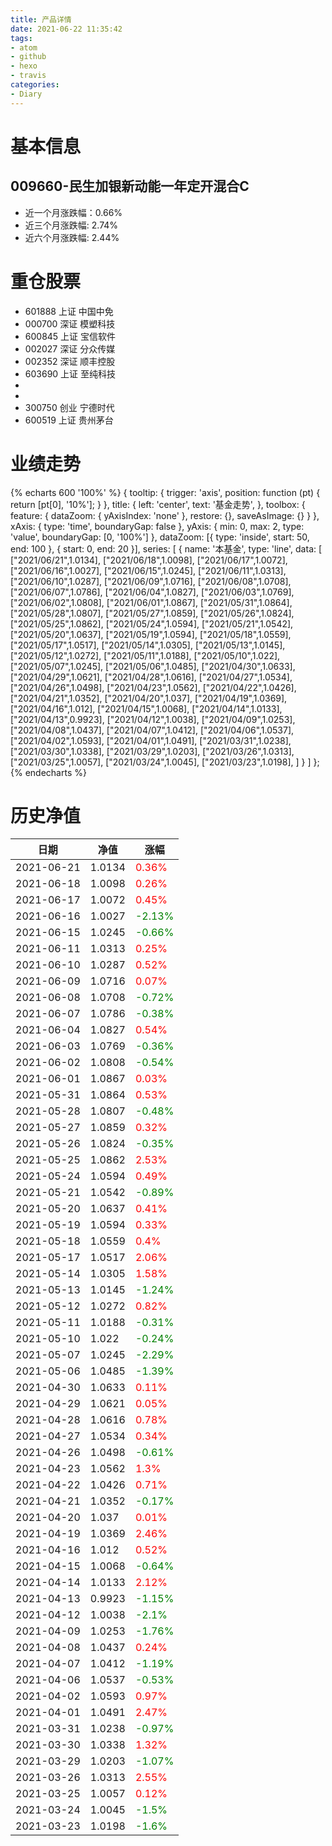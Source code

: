 ```yaml
---
title: 产品详情
date: 2021-06-22 11:35:42
tags:
- atom
- github
- hexo
- travis
categories:
- Diary
---
```


# 基本信息
## 009660-民生加银新动能一年定开混合C
- 近一个月涨跌幅：0.66%
- 近三个月涨跌幅: 2.74%
- 近六个月涨跌幅: 2.44%

# 重仓股票
- 601888 上证 中国中免
- 000700 深证 模塑科技
- 600845 上证 宝信软件
- 002027 深证 分众传媒
- 002352 深证 顺丰控股
- 603690 上证 至纯科技
- 
- 
- 300750 创业 宁德时代
- 600519 上证 贵州茅台
# 业绩走势

{% echarts 600 '100%' %}
{
  tooltip: {
        trigger: 'axis',
        position: function (pt) {
            return [pt[0], '10%'];
        }
    },
    title: {
        left: 'center',
        text: '基金走势',
    },
    toolbox: {
        feature: {
            dataZoom: {
                yAxisIndex: 'none'
            },
            restore: {},
            saveAsImage: {}
        }
    },
    xAxis: {
        type: 'time',
        boundaryGap: false
    },
    yAxis: {
        min: 0,
        max: 2,
        type: 'value',
        boundaryGap: [0, '100%']
    },
    dataZoom: [{
        type: 'inside',
        start: 50,
        end: 100
    }, {
        start: 0,
        end: 20
    }],
    series: [
        {
            name: '本基金',
            type: 'line',
            data: [
["2021/06/21",1.0134],
["2021/06/18",1.0098],
["2021/06/17",1.0072],
["2021/06/16",1.0027],
["2021/06/15",1.0245],
["2021/06/11",1.0313],
["2021/06/10",1.0287],
["2021/06/09",1.0716],
["2021/06/08",1.0708],
["2021/06/07",1.0786],
["2021/06/04",1.0827],
["2021/06/03",1.0769],
["2021/06/02",1.0808],
["2021/06/01",1.0867],
["2021/05/31",1.0864],
["2021/05/28",1.0807],
["2021/05/27",1.0859],
["2021/05/26",1.0824],
["2021/05/25",1.0862],
["2021/05/24",1.0594],
["2021/05/21",1.0542],
["2021/05/20",1.0637],
["2021/05/19",1.0594],
["2021/05/18",1.0559],
["2021/05/17",1.0517],
["2021/05/14",1.0305],
["2021/05/13",1.0145],
["2021/05/12",1.0272],
["2021/05/11",1.0188],
["2021/05/10",1.022],
["2021/05/07",1.0245],
["2021/05/06",1.0485],
["2021/04/30",1.0633],
["2021/04/29",1.0621],
["2021/04/28",1.0616],
["2021/04/27",1.0534],
["2021/04/26",1.0498],
["2021/04/23",1.0562],
["2021/04/22",1.0426],
["2021/04/21",1.0352],
["2021/04/20",1.037],
["2021/04/19",1.0369],
["2021/04/16",1.012],
["2021/04/15",1.0068],
["2021/04/14",1.0133],
["2021/04/13",0.9923],
["2021/04/12",1.0038],
["2021/04/09",1.0253],
["2021/04/08",1.0437],
["2021/04/07",1.0412],
["2021/04/06",1.0537],
["2021/04/02",1.0593],
["2021/04/01",1.0491],
["2021/03/31",1.0238],
["2021/03/30",1.0338],
["2021/03/29",1.0203],
["2021/03/26",1.0313],
["2021/03/25",1.0057],
["2021/03/24",1.0045],
["2021/03/23",1.0198],
]
        }
    ]
};
{% endecharts %}

# 历史净值

| 日期 | 净值 | 涨幅 |
| --- | --- | --- |
|2021-06-21|1.0134|<font color=red>0.36%</font>|
|2021-06-18|1.0098|<font color=red>0.26%</font>|
|2021-06-17|1.0072|<font color=red>0.45%</font>|
|2021-06-16|1.0027|<font color=green>-2.13%</font>|
|2021-06-15|1.0245|<font color=green>-0.66%</font>|
|2021-06-11|1.0313|<font color=red>0.25%</font>|
|2021-06-10|1.0287|<font color=red>0.52%</font>|
|2021-06-09|1.0716|<font color=red>0.07%</font>|
|2021-06-08|1.0708|<font color=green>-0.72%</font>|
|2021-06-07|1.0786|<font color=green>-0.38%</font>|
|2021-06-04|1.0827|<font color=red>0.54%</font>|
|2021-06-03|1.0769|<font color=green>-0.36%</font>|
|2021-06-02|1.0808|<font color=green>-0.54%</font>|
|2021-06-01|1.0867|<font color=red>0.03%</font>|
|2021-05-31|1.0864|<font color=red>0.53%</font>|
|2021-05-28|1.0807|<font color=green>-0.48%</font>|
|2021-05-27|1.0859|<font color=red>0.32%</font>|
|2021-05-26|1.0824|<font color=green>-0.35%</font>|
|2021-05-25|1.0862|<font color=red>2.53%</font>|
|2021-05-24|1.0594|<font color=red>0.49%</font>|
|2021-05-21|1.0542|<font color=green>-0.89%</font>|
|2021-05-20|1.0637|<font color=red>0.41%</font>|
|2021-05-19|1.0594|<font color=red>0.33%</font>|
|2021-05-18|1.0559|<font color=red>0.4%</font>|
|2021-05-17|1.0517|<font color=red>2.06%</font>|
|2021-05-14|1.0305|<font color=red>1.58%</font>|
|2021-05-13|1.0145|<font color=green>-1.24%</font>|
|2021-05-12|1.0272|<font color=red>0.82%</font>|
|2021-05-11|1.0188|<font color=green>-0.31%</font>|
|2021-05-10|1.022|<font color=green>-0.24%</font>|
|2021-05-07|1.0245|<font color=green>-2.29%</font>|
|2021-05-06|1.0485|<font color=green>-1.39%</font>|
|2021-04-30|1.0633|<font color=red>0.11%</font>|
|2021-04-29|1.0621|<font color=red>0.05%</font>|
|2021-04-28|1.0616|<font color=red>0.78%</font>|
|2021-04-27|1.0534|<font color=red>0.34%</font>|
|2021-04-26|1.0498|<font color=green>-0.61%</font>|
|2021-04-23|1.0562|<font color=red>1.3%</font>|
|2021-04-22|1.0426|<font color=red>0.71%</font>|
|2021-04-21|1.0352|<font color=green>-0.17%</font>|
|2021-04-20|1.037|<font color=red>0.01%</font>|
|2021-04-19|1.0369|<font color=red>2.46%</font>|
|2021-04-16|1.012|<font color=red>0.52%</font>|
|2021-04-15|1.0068|<font color=green>-0.64%</font>|
|2021-04-14|1.0133|<font color=red>2.12%</font>|
|2021-04-13|0.9923|<font color=green>-1.15%</font>|
|2021-04-12|1.0038|<font color=green>-2.1%</font>|
|2021-04-09|1.0253|<font color=green>-1.76%</font>|
|2021-04-08|1.0437|<font color=red>0.24%</font>|
|2021-04-07|1.0412|<font color=green>-1.19%</font>|
|2021-04-06|1.0537|<font color=green>-0.53%</font>|
|2021-04-02|1.0593|<font color=red>0.97%</font>|
|2021-04-01|1.0491|<font color=red>2.47%</font>|
|2021-03-31|1.0238|<font color=green>-0.97%</font>|
|2021-03-30|1.0338|<font color=red>1.32%</font>|
|2021-03-29|1.0203|<font color=green>-1.07%</font>|
|2021-03-26|1.0313|<font color=red>2.55%</font>|
|2021-03-25|1.0057|<font color=red>0.12%</font>|
|2021-03-24|1.0045|<font color=green>-1.5%</font>|
|2021-03-23|1.0198|<font color=green>-1.6%</font>|
